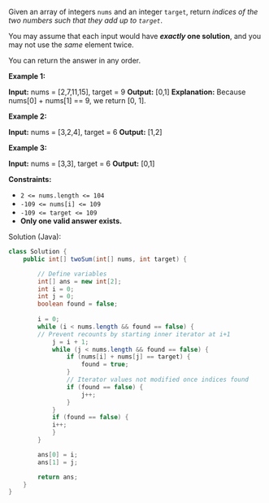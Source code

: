 Given an array of integers `nums` and an integer `target`, return _indices of the two numbers such that they add up to `target`_.

You may assume that each input would have **_exactly_ one solution**, and you may not use the _same_ element twice.

You can return the answer in any order.

**Example 1:**

**Input:** nums = [2,7,11,15], target = 9
**Output:** [0,1]
**Explanation:** Because nums[0] + nums[1] == 9, we return [0, 1].

**Example 2:**

**Input:** nums = [3,2,4], target = 6
**Output:** [1,2]

**Example 3:**

**Input:** nums = [3,3], target = 6
**Output:** [0,1]

**Constraints:**

- `2 <= nums.length <= 104`
- `-109 <= nums[i] <= 109`
- `-109 <= target <= 109`
- **Only one valid answer exists.**

Solution (Java):
```java
class Solution {
	public int[] twoSum(int[] nums, int target) {

		// Define variables
		int[] ans = new int[2];
		int i = 0;
		int j = 0;
		boolean found = false;
	
		i = 0;
		while (i < nums.length && found == false) {
		// Prevent recounts by starting inner iterator at i+1
			j = i + 1;
			while (j < nums.length && found == false) {
				if (nums[i] + nums[j] == target) {
					found = true;
				}
				// Iterator values not modified once indices found
				if (found == false) {
					j++;
				}
			}
			if (found == false) {
			i++;
			}
		}

		ans[0] = i;
		ans[1] = j;

		return ans;
	}
}
```